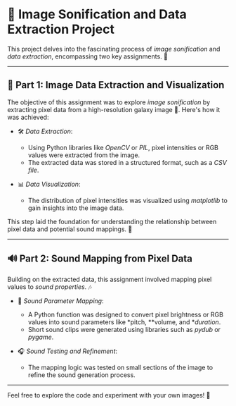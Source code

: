 # 🌌 Image Sonification and Data Extraction Project

This project delves into the fascinating process of *image sonification* and *data extraction*, encompassing two key assignments. 🎯 

---

## 📸 Part 1: Image Data Extraction and Visualization  
The objective of this assignment was to explore *image sonification* by extracting pixel data from a high-resolution galaxy image 🌠. Here's how it was achieved:  

- 🛠 *Data Extraction*:  
   - Using Python libraries like *OpenCV* or *PIL*, pixel intensities or RGB values were extracted from the image.  
   - The extracted data was stored in a structured format, such as a *CSV file*.  

- 📊 *Data Visualization*:  
   - The distribution of pixel intensities was visualized using *matplotlib* to gain insights into the image data.  

This step laid the foundation for understanding the relationship between pixel data and potential sound mappings. 🎵  

---

## 🔊 Part 2: Sound Mapping from Pixel Data  
Building on the extracted data, this assignment involved mapping pixel values to *sound properties*. 🎶  

- 🎹 *Sound Parameter Mapping*:  
   - A Python function was designed to convert pixel brightness or RGB values into sound parameters like *pitch, **volume, and **duration*.  
   - Short sound clips were generated using libraries such as *pydub* or *pygame*.  

- 🎧 *Sound Testing and Refinement*:  
   - The mapping logic was tested on small sections of the image to refine the sound generation process.  

---  

Feel free to explore the code and experiment with your own images! 🚀


